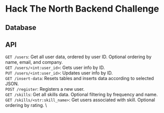 # Hack The North Backend Challenge

## Database 

## API
`GET /users`: Get all user data, ordered by user ID. Optional ordering by name, email, and company. \
`GET /users/<int:user_id>`: Gets user info by ID. \
`PUT /users/<int:user_id>`: Updates user info by ID. \
`GET /insert-data`: Resets tables and inserts data according to selected JSON. \
`POST /register`: Registers a new user. \
`GET /skills`: Get all skills data. Optional filtering by frequency and name. \
`GET /skills/<str:skill_name>`: Get users associated with skill. Optional ordering by rating. \

